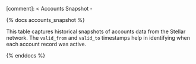 [comment]: < Accounts Snapshot -

{% docs accounts_snapshot %}

This table captures historical snapshots of accounts data from the Stellar network. The `valid_from` and `valid_to` timestamps help in identifying when each account record was active.

{% enddocs %}
